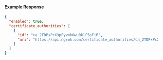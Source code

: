 <!-- Code generated for API Clients. DO NOT EDIT. -->
#### Example Response
```json
{
  "enabled": true,
  "certificate_authorities": [
    {
      "id": "ca_2TDPxPcX9pFyvxkOwu0klF5oFjP",
      "uri": "https://api.ngrok.com/certificate_authorities/ca_2TDPxPcX9pFyvxkOwu0klF5oFjP"
    }
  ]
}
